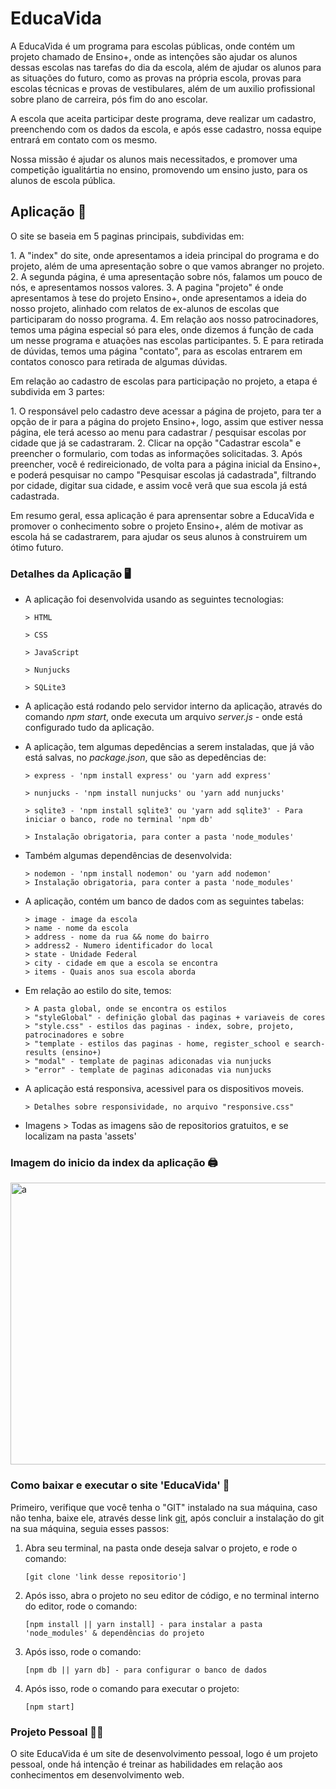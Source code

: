 # EducaVida

<p>A EducaVida é um programa para escolas públicas, onde contém um projeto chamado de Ensino+, onde as intenções são ajudar os alunos dessas escolas nas tarefas do dia da escola, além de ajudar os alunos para as situações do futuro, como as provas na própria escola, provas para escolas técnicas e provas de vestibulares, além de um auxilio profissional sobre plano de carreira, pós fim do ano escolar.</p>

<p>A escola que aceita participar deste programa, deve realizar um cadastro, preenchendo com os dados da escola, e após esse cadastro, nossa equipe entrará em contato com os mesmo.</p>

<p>Nossa missão é ajudar os alunos mais necessitados, e promover uma competição igualitártia no ensino, promovendo um ensino justo, para os alunos de escola pública.</p>

## Aplicação 💾

<p>O site se baseia em 5 paginas principais, subdividas em:</p>
  1. A "index" do site, onde apresentamos a ideia principal do programa e do projeto, além de uma apresentação sobre o que vamos abranger no projeto.
  2. A segunda página, é uma apresentação sobre nós, falamos um pouco de nós, e apresentamos nossos valores.
  3. A pagina "projeto" é onde apresentamos à tese do projeto Ensino+, onde apresentamos a ideia do nosso projeto, alinhado com relatos de ex-alunos de escolas que participaram do nosso programa.
  4. Em relação aos nosso patrocinadores, temos uma página especial só para eles, onde dizemos á função de cada um nesse programa e atuações nas escolas participantes.
  5. E para retirada de dúvidas, temos uma página "contato", para as escolas entrarem em contatos conosco para retirada de algumas dúvidas.

<p>Em relação ao cadastro de escolas para participação no projeto, a etapa é subdivida em 3 partes:</p>
  1. O responsável pelo cadastro deve acessar a página de projeto, para ter a opção de ir para a página do projeto Ensino+, logo, assim que estiver nessa página, ele terá acesso ao menu para cadastrar / pesquisar escolas por cidade que já se cadastraram.
  2. Clicar na opção "Cadastrar escola" e preencher o formulario, com todas as informações solicitadas.
  3. Após preencher, você é redireicionado, de volta para a página inicial da Ensino+, e poderá pesquisar no campo "Pesquisar escolas já cadastrada", filtrando por cidade, digitar sua cidade, e assim você verâ que sua escola já está cadastrada.

<p>Em resumo geral, essa aplicação é para aprensentar sobre a EducaVida e promover o conhecimento sobre o projeto Ensino+, além de motivar as escola há se cadastrarem, para ajudar os seus alunos à construirem um ótimo futuro.</p>

### Detalhes da Aplicação 🖥️

- A aplicação foi desenvolvida usando as seguintes tecnologias:

      > HTML

      > CSS

      > JavaScript

      > Nunjucks

      > SQLite3

- A aplicação está rodando pelo servidor interno da aplicação, através do comando _npm start_, onde executa um arquivo _server.js_ - onde está configurado tudo da aplicação.

- A aplicação, tem algumas depedências a serem instaladas, que já vão está salvas, no _package.json_, que são as depedências de:

      > express - 'npm install express' ou 'yarn add express'

      > nunjucks - 'npm install nunjucks' ou 'yarn add nunjucks'

      > sqlite3 - 'npm install sqlite3' ou 'yarn add sqlite3' - Para iniciar o banco, rode no terminal 'npm db'

      > Instalação obrigatoria, para conter a pasta 'node_modules'

- Também algumas dependências de desenvolvida:

      > nodemon - 'npm install nodemon' ou 'yarn add nodemon'
      > Instalação obrigatoria, para conter a pasta 'node_modules'

- A aplicação, contém um banco de dados com as seguintes tabelas:

      > image - image da escola
      > name - nome da escola
      > address - nome da rua && nome do bairro
      > address2 - Numero identificador do local
      > state - Unidade Federal
      > city - cidade em que a escola se encontra
      > items - Quais anos sua escola aborda

- Em relação ao estilo do site, temos:

      > A pasta global, onde se encontra os estilos
      > "styleGlobal" - definição global das paginas + variaveis de cores
      > "style.css" - estilos das paginas - index, sobre, projeto, patrocinadores e sobre
      > "template - estilos das paginas - home, register_school e search-results (ensino+)
      > "modal" - template de paginas adiconadas via nunjucks
      > "error" - template de paginas adiconadas via nunjucks

- A aplicação está responsiva, acessivel para os dispositivos moveis.

      > Detalhes sobre responsividade, no arquivo "responsive.css"

- Imagens > Todas as imagens são de repositorios gratuitos, e se localizam na pasta 'assets'

### Imagem do inicio da index da aplicação 🖨️

<p width="100%">
  <a data-flickr-embed="true" href="https://www.flickr.com/photos/190690980@N06/51113791609/in/dateposted-public/" title="a"><img src="https://live.staticflickr.com/65535/51113791609_9fd05cb3a4_b.jpg" width="1024" height="451" alt="a"></a>
</p>

### Como baixar e executar o site 'EducaVida' 📁

<p>Primeiro, verifique que você tenha o "GIT" instalado na sua máquina, caso não tenha, baixe ele, através desse link <a href="https://git-scm.com/">git</a>, após concluir a instalação do git na sua máquina, seguia esses passos: </p>

1.  Abra seu terminal, na pasta onde deseja salvar o projeto, e rode o comando:

        [git clone 'link desse repositorio']

2.  Após isso, abra o projeto no seu editor de código, e no terminal interno do editor, rode o comando:

        [npm install || yarn install] - para instalar a pasta 'node_modules' & dependências do projeto

3.  Após isso, rode o comando:

        [npm db || yarn db] - para configurar o banco de dados

4.  Após isso, rode o comando para executar o projeto:

        [npm start]

### Projeto Pessoal 👨‍🎓

<p> O site EducaVida é um site de desenvolvimento pessoal, logo é um projeto pessoal, onde há intenção é treinar as habilidades em relação aos conhecimentos em desenvolvimento web.
</p>
